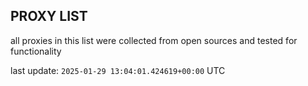 ## PROXY LIST

all proxies in this list were collected from open sources and tested for functionality

last update: `2025-01-29 13:04:01.424619+00:00` UTC